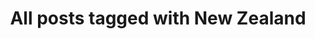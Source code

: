 ---
layout: tag
title: "All posts tagged with New Zealand"
permalink: /weblog/tags/new-zealand/
taxonomy: New Zealand
---